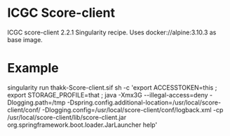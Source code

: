 # ICGC Score-client

ICGC score-client 2.2.1 Singularity recipe. Uses docker://alpine:3.10.3 as base image.

# Example

singularity run thakk-Score-client.sif sh -c 'export ACCESSTOKEN=this ; export STORAGE_PROFILE=that ; java -Xmx3G --illegal-access=deny -Dlogging.path=/tmp -Dspring.config.additional-location=/usr/local/score-client/conf/ -Dlogging.config=/usr/local/score-client/conf/logback.xml -cp /usr/local/score-client/lib/score-client.jar org.springframework.boot.loader.JarLauncher help'
